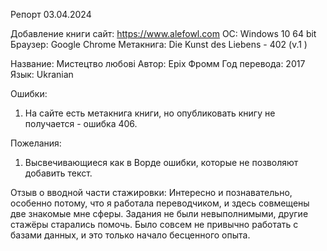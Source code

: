 Репорт 03.04.2024

Добавление книги
сайт: https://www.alefowl.com
ОС: Windows 10 64 bit
Браузер: Google Chrome
Метакнига: Die Kunst des Liebens - 402 (v.1 )

Название: Мистецтво любові
Автор: Epix Фромм
Год перевода: 2017
Язык: Ukranian

Ошибки:
1. На сайте есть метакнига книги, но опубликовать книгу не получается - ошибка 406.

Пожелания:
1. Высвечивающиеся как в Ворде ошибки, которые не позволяют добавить текст.

Отзыв о вводной части стажировки:
Интересно и познавательно, особенно потому, что я работала переводчиком, и здесь совмещены две знакомые мне сферы. Задания не были невыполнимыми, другие стажёры старались помочь. Было совсем не привычно работать с базами данных, и это только начало бесценного опыта.
